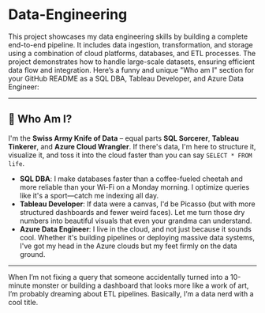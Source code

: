 # Data-Engineering
This project showcases my data engineering skills by building a complete end-to-end pipeline. It includes data ingestion, transformation, and storage using a combination of cloud platforms, databases, and ETL processes. The project demonstrates how to handle large-scale datasets, ensuring efficient data flow and integration.
Here’s a funny and unique "Who am I" section for your GitHub README as a SQL DBA, Tableau Developer, and Azure Data Engineer:

---

## 🤔 Who Am I?

I'm the **Swiss Army Knife of Data** – equal parts **SQL Sorcerer**, **Tableau Tinkerer**, and **Azure Cloud Wrangler**. If there's data, I'm here to structure it, visualize it, and toss it into the cloud faster than you can say `SELECT * FROM life`.

- **SQL DBA**: I make databases faster than a coffee-fueled cheetah and more reliable than your Wi-Fi on a Monday morning. I optimize queries like it's a sport—catch me indexing all day.  
- **Tableau Developer**: If data were a canvas, I'd be Picasso (but with more structured dashboards and fewer weird faces). Let me turn those dry numbers into beautiful visuals that even your grandma can understand.  
- **Azure Data Engineer**: I live in the cloud, and not just because it sounds cool. Whether it's building pipelines or deploying massive data systems, I've got my head in the Azure clouds but my feet firmly on the data ground.

---

When I’m not fixing a query that someone accidentally turned into a 10-minute monster or building a dashboard that looks more like a work of art, I’m probably dreaming about ETL pipelines. Basically, I’m a data nerd with a cool title.
